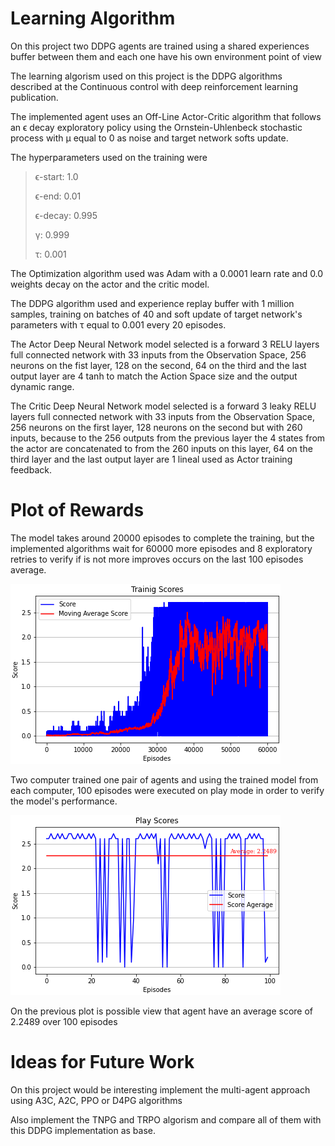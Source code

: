 # Learning Algorithm

On this project two DDPG agents are trained using a shared experiences
buffer between them and each one have his own environment point of view

The learning algorism used on this project is the DDPG algorithms
described at the Continuous control with deep reinforcement learning
publication.

The implemented agent uses an Off-Line Actor-Critic algorithm that
follows an ϵ decay exploratory policy using the Ornstein-Uhlenbeck
stochastic process with µ equal to 0 as noise and target network softs
update.

The hyperparameters used on the training were

> ϵ-start: 1.0
>
> ϵ-end: 0.01
>
> ϵ-decay: 0.995
>
> γ: 0.999
>
> τ: 0.001

The Optimization algorithm used was Adam with a 0.0001 learn rate and
0.0 weights decay on the actor and the critic model.

The DDPG algorithm used and experience replay buffer with 1 million
samples, training on batches of 40 and soft update of target network's
parameters with τ equal to 0.001 every 20 episodes.

The Actor Deep Neural Network model selected is a forward 3 RELU layers
full connected network with 33 inputs from the Observation Space, 256
neurons on the fist layer, 128 on the second, 64 on the third and the
last output layer are 4 tanh to match the Action Space size and the
output dynamic range.

The Critic Deep Neural Network model selected is a forward 3 leaky RELU
layers full connected network with 33 inputs from the Observation Space,
256 neurons on the first layer, 128 neurons on the second but with 260
inputs, because to the 256 outputs from the previous layer the 4 states
from the actor are concatenated to from the 260 inputs on this layer, 64
on the third layer and the last output layer are 1 lineal used as Actor
training feedback.

# Plot of Rewards

The model takes around 20000 episodes to complete the training, but the
implemented algorithms wait for 60000 more episodes and 8 exploratory
retries to verify if is not more improves occurs on the last 100
episodes average.

![](./docs/img\media/Trainign_Score.png)

Two computer trained one pair of agents and using the trained model from
each computer, 100 episodes were executed on play mode in order to
verify the model's performance.

![](./docs/img\media/Playing_Score.png)

On the previous plot is possible view that agent have an average score
of 2.2489 over 100 episodes

# Ideas for Future Work

On this project would be interesting implement the multi-agent approach
using A3C, A2C, PPO or D4PG algorithms

Also implement the TNPG and TRPO algorism and compare all of them with
this DDPG implementation as base.
